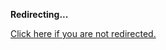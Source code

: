 <!DOCTYPE html>
<html>
<head>
<title>Redirecting...</title>
<link rel="canonical" href="http://home.jle0.com:4111/entry/the-list-monadplus-practical-fun-with-monads-part.md"/>
<meta http-equiv="content-type" content="text/html; charset=utf-8" />
<meta http-equiv="refresh" content="0; url=#{destination_path}" />
</head>
<body>
  <p><strong>Redirecting...</strong></p>
  <p><a href='http://home.jle0.com:4111/entry/the-list-monadplus-practical-fun-with-monads-part.md'>Click here if you are not redirected.</a></p>
  <script>
    document.location.href = "http://home.jle0.com:4111/entry/the-list-monadplus-practical-fun-with-monads-part.md";
  </script>
</body>
</html>

